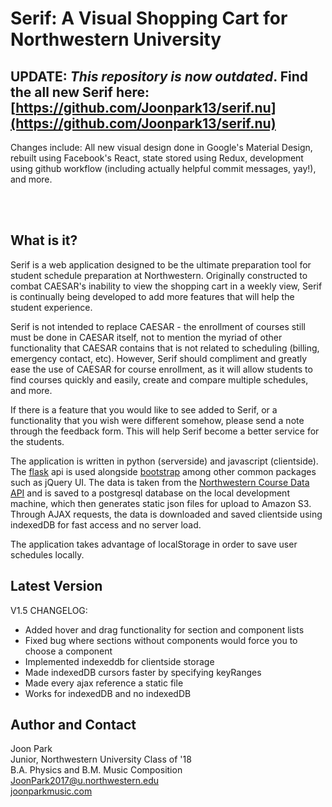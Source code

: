 # Serif: A Visual Shopping Cart for Northwestern University

## UPDATE: *This repository is now outdated*. Find the all new Serif here: [https://github.com/Joonpark13/serif.nu](https://github.com/Joonpark13/serif.nu)
Changes include: All new visual design done in Google's Material Design, rebuilt using Facebook's React, state stored using Redux, development using github workflow (including actually helpful commit messages, yay!), and more.

<br><br>

What is it?
------------------------------
Serif is a web application designed to be the ultimate preparation tool for student schedule preparation at Northwestern. Originally constructed to combat CAESAR's inability to view the shopping cart in a weekly view, Serif is continually being developed to add more features that will help the student experience.

Serif is not intended to replace CAESAR - the enrollment of courses still must be done in CAESAR itself, not to mention the myriad of other functionality that CAESAR contains that is not related to scheduling (billing, emergency contact, etc). However, Serif should compliment and greatly ease the use of CAESAR for course enrollment, as it will allow students to find courses quickly and easily, create and compare multiple schedules, and more.

If there is a feature that you would like to see added to Serif, or a functionality that you wish were different somehow, please send a note through the feedback form. This will help Serif become a better service for the students.

The application is written in python (serverside) and javascript (clientside). The <a href='http://flask.pocoo.org/'>flask</a> api is used alongside <a href='http://getbootstrap.com/'>bootstrap</a> among other common packages such as jQuery UI. The data is taken from the <a href='http://developer.asg.northwestern.edu/'>Northwestern Course Data API</a> and is saved to a postgresql database on the local development machine, which then generates static json files for upload to Amazon S3. Through AJAX requests, the data is downloaded and saved clientside using indexedDB for fast access and no server load.

The application takes advantage of localStorage in order to save user schedules locally.

Latest Version
------------------------------
V1.5
CHANGELOG:
<ul>
    <li>Added hover and drag functionality for section and component lists</li>
    <li>Fixed bug where sections without components would force you to choose a component</li>
    <li>Implemented indexeddb for clientside storage</li>
    <li>Made indexedDB cursors faster by specifying keyRanges</li>
    <li>Made every ajax reference a static file</li>
    <li>Works for indexedDB and no indexedDB</li>
</ul>

Author and Contact
------------------------------
Joon Park<br>
Junior, Northwestern University Class of '18<br>
B.A. Physics and B.M. Music Composition<br>
JoonPark2017@u.northwestern.edu<br>
<a href='http://joonparkmusic.com'>joonparkmusic.com</a>

